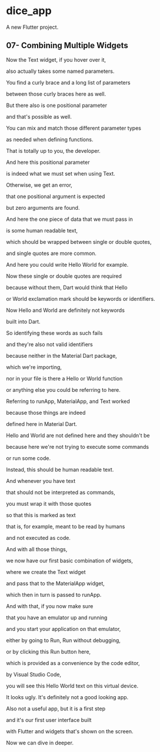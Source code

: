 # dice_app

A new Flutter project.

## 07- Combining Multiple Widgets

Now the Text widget, if you hover over it,

also actually takes some named parameters.

You find a curly brace and a long list of parameters

between those curly braces here as well.

But there also is one positional parameter

and that's possible as well.

You can mix and match those different parameter types

as needed when defining functions.

That is totally up to you, the developer.

And here this positional parameter

is indeed what we must set when using Text.

Otherwise, we get an error,

that one positional argument is expected

but zero arguments are found.

And here the one piece of data that we must pass in

is some human readable text,

which should be wrapped between single or double quotes,

and single quotes are more common.

And here you could write Hello World for example.

Now these single or double quotes are required

because without them, Dart would think that Hello

or World exclamation mark should be keywords or identifiers.

Now Hello and World are definitely not keywords

built into Dart.

So identifying these words as such fails

and they're also not valid identifiers

because neither in the Material Dart package,

which we're importing,

nor in your file is there a Hello or World function

or anything else you could be referring to here.

Referring to runApp, MaterialApp, and Text worked

because those things are indeed

defined here in Material Dart.

Hello and World are not defined here and they shouldn't be

because here we're not trying to execute some commands

or run some code.

Instead, this should be human readable text.

And whenever you have text

that should not be interpreted as commands,

you must wrap it with those quotes

so that this is marked as text

that is, for example, meant to be read by humans

and not executed as code.

And with all those things,

we now have our first basic combination of widgets,

where we create the Text widget

and pass that to the MaterialApp widget,

which then in turn is passed to runApp.

And with that, if you now make sure

that you have an emulator up and running

and you start your application on that emulator,

either by going to Run, Run without debugging,

or by clicking this Run button here,

which is provided as a convenience by the code editor,

by Visual Studio Code,

you will see this Hello World text on this virtual device.

It looks ugly. It's definitely not a good looking app.

Also not a useful app, but it is a first step

and it's our first user interface built

with Flutter and widgets that's shown on the screen.

Now we can dive in deeper.